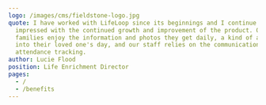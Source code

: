 ```yaml
---
logo: /images/cms/fieldstone-logo.jpg
quote: I have worked with LifeLoop since its beginnings and I continue to be
  impressed with the continued growth and improvement of the product. Our
  families enjoy the information and photos they get daily, a kind of a window
  into their loved one's day, and our staff relies on the communication and
  attendance tracking.
author: Lucie Flood
position: Life Enrichment Director
pages:
  - /
  - /benefits
---
```

